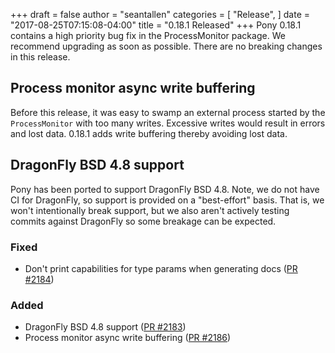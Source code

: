 +++
draft = false
author = "seantallen"
categories = [
    "Release",
]
date = "2017-08-25T07:15:08-04:00"
title = "0.18.1 Released"
+++
Pony 0.18.1 contains a high priority bug fix in the ProcessMonitor package. We recommend upgrading as soon as possible. There are no breaking changes in this release.
<!--more-->

## Process monitor async write buffering 

Before this release, it was easy to swamp an external process started by the `ProcessMonitor` with too many writes.  Excessive writes would result in errors and lost data. 0.18.1 adds write buffering thereby avoiding lost data.

## DragonFly BSD 4.8 support

Pony has been ported to support DragonFly BSD 4.8. Note, we do not have CI for DragonFly, so support is provided on a "best-effort" basis. That is, we won't intentionally break support, but we also aren't actively testing commits against DragonFly so some breakage can be expected.

### Fixed

- Don't print capabilities for type params when generating docs ([PR #2184](https://github.com/ponylang/ponyc/pull/2184))

### Added

- DragonFly BSD 4.8 support ([PR #2183](https://github.com/ponylang/ponyc/pull/2183))
- Process monitor async write buffering ([PR #2186](https://github.com/ponylang/ponyc/pull/2186))
